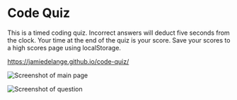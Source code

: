 # Code Quiz

This is a timed coding quiz. Incorrect answers will deduct five seconds from the clock. Your time at the end of the quiz is your score. Save your scores to a high scores page using localStorage.

https://jamiedelange.github.io/code-quiz/

![Screenshot of main page](https://dev-to-uploads.s3.amazonaws.com/i/b6ru8k6gy5edwullbqk3.png)

![Screenshot of question](https://dev-to-uploads.s3.amazonaws.com/i/tzygwz1gsa4t2f56qo4t.png)
